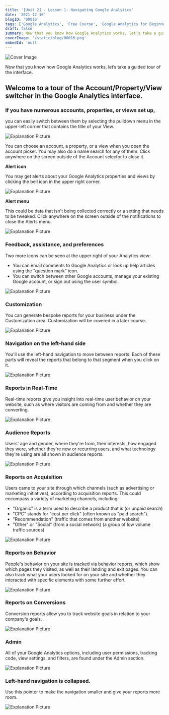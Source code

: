 ```yaml
---
title: '[Unit 2] - Lesson 1: Navigating Google Analytics'
date: '2021-12-16'
blogID: '00016'
tags: ['Google Analytics', 'Free Course', 'Google Analytics for Beginners']
draft: false
summary: Now that you know how Google Analytics works, let’s take a guided tour of the interface. Lets understand the Universal Analytics Dashboard.
coverImage: '/static/blog/00016.png'
embedId: 'null'
---
```


![Cover Image](/static/blog/00016.png)

Now that you know how Google Analytics works, let’s take a guided tour of the interface.

## Welcome to a tour of the Account/Property/View switcher in the Google Analytics interface.

### If you have numerous accounts, properties, or views set up,

you can easily switch between them by selecting the pulldown menu in the upper-left corner that contains the title of your View.

![Explanation Picture](/static/blog/00016_1.png)

You can choose an account, a property, or a view when you open the account picker. You may also do a name search for any of them. Click anywhere on the screen outside of the Account selector to close it.

**Alert icon**

You may get alerts about your Google Analytics properties and views by clicking the bell icon in the upper right corner.

![Explanation Picture](/static/blog/00016_3.png)

**Alert menu**

This could be data that isn't being collected correctly or a setting that needs to be tweaked. Click anywhere on the screen outside of the notifications to close the Alerts menu.

![Explanation Picture](/static/blog/00016_2.png)

### Feedback, assistance, and preferences

Two more icons can be seen at the upper right of your Analytics view:

- You can email comments to Google Analytics or look up help articles using the "question mark" icon.
- You can switch between other Google accounts, manage your existing Google account, or sign out using the user symbol.

![Explanation Picture](/static/blog/00016_3.png)

### Customization

You can generate bespoke reports for your business under the Customization area. Customization will be covered in a later course.

![Explanation Picture](/static/blog/00016_4.png)

### Navigation on the left-hand side

You'll use the left-hand navigation to move between reports. Each of these parts will reveal the reports that belong to that segment when you click on it.

![Explanation Picture](/static/blog/00016_5.png)

### Reports in Real-Time

Real-time reports give you insight into real-time user behavior on your website, such as where visitors are coming from and whether they are converting.

![Explanation Picture](/static/blog/00016_6.png)

### Audience **Reports**

Users' age and gender, where they're from, their interests, how engaged they were, whether they're new or recurring users, and what technology they're using are all shown in audience reports.

![Explanation Picture](/static/blog/00016_7.png)

### Reports on **Acquisition**

Users came to your site through which channels (such as advertising or marketing initiatives), according to acquisition reports. This could encompass a variety of marketing channels, including:

- "Organic" is a term used to describe a product that is (or unpaid search)
- "CPC" stands for "cost per click" (often known as "paid search").
- "Recommendation" (traffic that comes from another website)
- "Other" or "Social" (from a social network) (a group of low volume traffic sources)

![Explanation Picture](/static/blog/00016_8.png)

### Reports on Behavior

People's behavior on your site is tracked via behavior reports, which show which pages they visited, as well as their landing and exit pages. You can also track what your users looked for on your site and whether they interacted with specific elements with some further effort.

![Explanation Picture](/static/blog/00016_9.png)

### Reports on Conversions

Conversion reports allow you to track website goals in relation to your company's goals.

![Explanation Picture](/static/blog/00016_10.png)

### Admin

All of your Google Analytics options, including user permissions, tracking code, view settings, and filters, are found under the Admin section.

![Explanation Picture](/static/blog/00016_11.png)

### Left-hand navigation is collapsed.

Use this pointer to make the navigation smaller and give your reports more room.

![Explanation Picture](/static/blog/00016_12.png)
